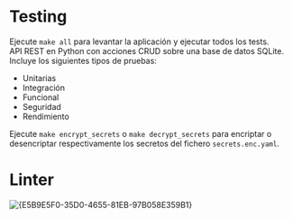 # Testing
Ejecute `make all` para levantar la aplicación y ejecutar todos los tests.<br>
API REST en Python con acciones CRUD sobre una base de datos SQLite.
Incluye los siguientes tipos de pruebas:
- Unitarias
- Integración
- Funcional
- Seguridad
- Rendimiento

Ejecute `make encrypt_secrets` o `make decrypt_secrets` para encriptar o desencriptar respectivamente los secretos del fichero `secrets.enc.yaml`.

# Linter
![{E5B9E5F0-35D0-4655-81EB-97B058E359B1}](https://github.com/user-attachments/assets/a9f23163-a532-46c7-8be5-172ee3aa48fa)
